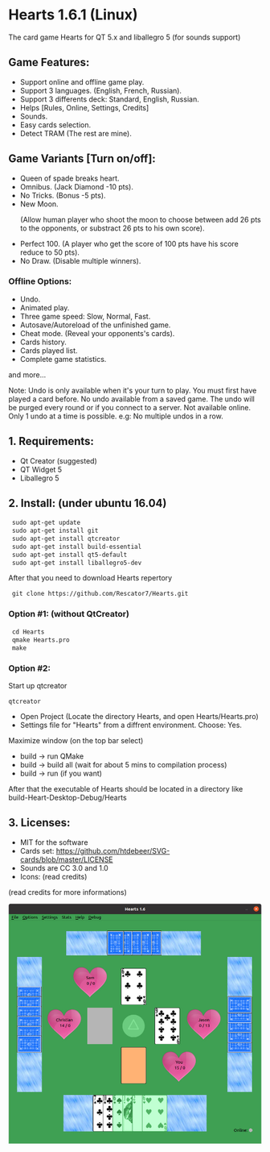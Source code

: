 # Hearts 1.6.1 (Linux)
The card game Hearts for QT 5.x and liballegro 5 (for sounds support)

## Game Features:
- Support online and offline game play.
- Support 3 languages. (English, French, Russian). 
- Support 3 differents deck: Standard, English, Russian.
- Helps [Rules, Online, Settings, Credits]
- Sounds.
- Easy cards selection.
- Detect TRAM (The rest are mine).

## Game Variants [Turn on/off]:
- Queen of spade breaks heart.
- Omnibus.   (Jack Diamond -10 pts).
- No Tricks. (Bonus -5 pts).
- New Moon. <p>(Allow human player who shoot the moon to choose between add 26 pts to the opponents, or 
             substract 26 pts to his own score).</p>
- Perfect 100. (A player who get the score of 100 pts have his score reduce to 50 pts).
- No Draw.   (Disable multiple winners).

### Offline Options:
- Undo. 
- Animated play.
- Three game speed: Slow, Normal, Fast.
- Autosave/Autoreload of the unfinished game.
- Cheat mode. (Reveal your opponents's cards).
- Cards history.
- Cards played list.
- Complete game statistics.
<p>and more...</p>
<p>Note: Undo is only available when it's your turn to play. You must first have played a card before.
  No undo available from a saved game. The undo will be purged every round or if you connect to a server. 
  Not available online. Only 1 undo at a time is possible. e.g: No multiple undos in a row.</p>

## 1. Requirements:
- Qt Creator (suggested)
- QT Widget 5
- Liballegro 5

## 2. Install: (under ubuntu 16.04)
<pre><code> sudo apt-get update
 sudo apt-get install git
 sudo apt-get install qtcreator 
 sudo apt-get install build-essential
 sudo apt-get install qt5-default
 sudo apt-get install liballegro5-dev</code></pre>
   
<p>After that you need to download Hearts repertory</p>
<pre><code> git clone https://github.com/Rescator7/Hearts.git</code></pre>
   
### Option #1: (without QtCreator)
<pre><code> cd Hearts
 qmake Hearts.pro
 make</code></pre>
   
### Option #2: 
   <p>Start up qtcreator</p>
   <pre><code>qtcreator</code></pre>
   
   - Open Project (Locate the directory Hearts, and open Hearts/Hearts.pro)
   - Settings file for "Hearts" from a diffrent environment. Choose: Yes.
   
   <p>Maximize window (on the top bar select)</p>
   
   - build -> run QMake
   - build -> build all (wait for about 5 mins to compilation process)
   - build -> run (if you want)
   
   <p>After that the executable of Hearts should be located in a directory like build-Heart-Desktop-Debug/Hearts</p>
   
## 3. Licenses: 
 - MIT for the software
 - Cards set: https://github.com/htdebeer/SVG-cards/blob/master/LICENSE
 - Sounds are CC 3.0 and 1.0
 - Icons: (read credits)
<p>(read credits for more informations)</p>

![screenshoot](https://github.com/Rescator7/Hearts/blob/master/screenshot/SCR1-hearts-1.6.jpg)
